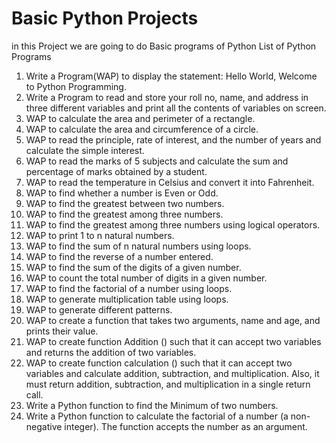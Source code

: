
# Basic Python Projects

in this Project we are going to do Basic programs of Python
List of Python Programs 
1. Write a Program(WAP) to display the statement: Hello World, Welcome to Python
Programming.
2. Write a Program to read and store your roll no, name, and address in three different
variables and print all the contents of variables on screen.
3. WAP to calculate the area and perimeter of a rectangle.
4. WAP to calculate the area and circumference of a circle.
5. WAP to read the principle, rate of interest, and the number of years and calculate the simple
interest.
6. WAP to read the marks of 5 subjects and calculate the sum and percentage of marks
obtained by a student.
7. WAP to read the temperature in Celsius and convert it into Fahrenheit.
8. WAP to find whether a number is Even or Odd.
9. WAP to find the greatest between two numbers.
10. WAP to find the greatest among three numbers.
11. WAP to find the greatest among three numbers using logical operators.
12. WAP to print 1 to n natural numbers.
13. WAP to find the sum of n natural numbers using loops.
14. WAP to find the reverse of a number entered.
15. WAP to find the sum of the digits of a given number.
16. WAP to count the total number of digits in a given number.
17. WAP to find the factorial of a number using loops.
18. WAP to generate multiplication table using loops.
19. WAP to generate different patterns.
20. WAP to create a function that takes two arguments, name and age, and prints their value.
21. WAP to create function Addition () such that it can accept two variables and returns the
addition of two variables.
22. WAP to create function calculation () such that it can accept two variables and calculate
addition, subtraction, and multiplication. Also, it must return addition, subtraction, and
multiplication in a single return call.
23. Write a Python function to find the Minimum of two numbers.
24. Write a Python function to calculate the factorial of a number (a non-negative integer). The
function accepts the number as an argument.

